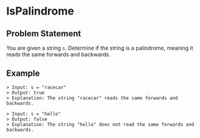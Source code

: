 # IsPalindrome

## Problem Statement
You are given a string `s`. Determine if the string is a palindrome, meaning it reads the same forwards and backwards.
## Example
```Example 1:
> Input: s = "racecar"
> Output: true
> Explanation: The string "racecar" reads the same forwards and backwards.
```

```Example 2:
> Input: s = "hello"
> Output: false
> Explanation: The string "hello" does not read the same forwards and backwards.
```
